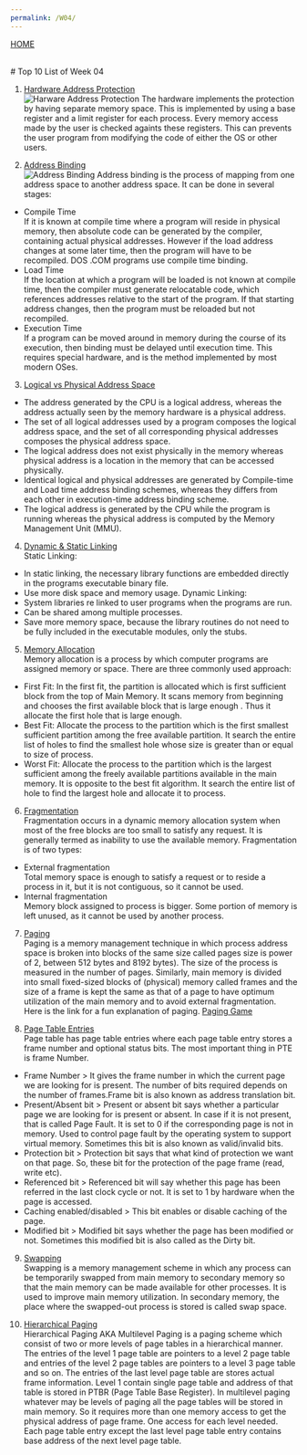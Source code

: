 ```yaml
---
permalink: /W04/
---
```

[HOME](../)

<br>
# Top 10 List of Week 04

1. [Hardware Address Protection](https://www.cs.uic.edu/~jbell/CourseNotes/OperatingSystems/8_MainMemory.html)<br>
![Harware Address Protection](https://www.cs.uic.edu/~jbell/CourseNotes/OperatingSystems/images/Chapter8/8_02_HardwareAddressProtection.jpg)
The hardware implements the protection by having separate
memory space. This is implemented by using a base register
and a limit register for each process. Every memory access
made by the user is checked againts these registers. This
can prevents the user program from modifying the code
of either the OS or other users.

2. [Address Binding](https://www.cs.uic.edu/~jbell/CourseNotes/OperatingSystems/8_MainMemory.html)<br>
![Address Binding](https://www.cs.uic.edu/~jbell/CourseNotes/OperatingSystems/images/Chapter8/8_03_MultistepProcessing.jpg)
Address binding is the process of mapping from one 
address space to another address space.
It can be done in several stages:<br>
- Compile Time<br>
If it is known at compile time where 
a program will reside in physical memory, then absolute code can be generated by the compiler, 
containing actual physical addresses. However if the load address changes at some later time, 
then the program will have to be recompiled. DOS .COM programs use compile time binding.
- Load Time <br>
If the location at which a program will be loaded is not known at compile time, 
then the compiler must generate relocatable code, which references addresses relative to the start of the program. 
If that starting address changes, then the program must be reloaded but not recompiled.
- Execution Time<br> 
If a program can be moved around in memory during the course of its execution, 
then binding must be delayed until execution time. 
This requires special hardware, and is the method implemented by most modern OSes.

3. [Logical vs Physical Address Space](https://www.geeksforgeeks.org/logical-and-physical-address-in-operating-system/)<br>
- The address generated by the CPU is a logical address, whereas the address actually seen by the memory hardware is a physical address.
- The set of all logical addresses used by a program composes the logical address space, and the set of all corresponding physical addresses composes the physical address space.
- The logical address does not exist physically in the memory whereas physical address is a location in the memory that can be accessed physically.
- Identical logical and physical addresses are generated by Compile-time and Load time address binding schemes, whereas they differs from each other in execution-time address binding scheme.
- The logical address is generated by the CPU while the program is running whereas the physical address is computed by the Memory Management Unit (MMU).

4. [Dynamic & Static Linking](https://www.geeksforgeeks.org/static-and-dynamic-linking-in-operating-systems/)<br>
Static Linking: <br>
- In static linking, the necessary library functions are embedded directly in the programs executable binary file.
- Use more disk space and memory usage.
Dynamic Linking: <br>
- System libraries re linked to user programs when the programs are run.
- Can be shared among multiple processes.
- Save more memory space, because the library routines do not need to be fully included in the executable modules, only the stubs.

5. [Memory Allocation](https://www.geeksforgeeks.org/partition-allocation-methods-in-memory-management/)<br>
Memory allocation is a process by which computer programs are assigned memory or space. There are three commonly used approach: <br>
- First Fit: In the first fit, the partition is allocated which is first sufficient block from the top of Main Memory. 
It scans memory from beginning and chooses the first available block that is large enough . Thus it allocate the first hole that is large enough.
- Best Fit: Allocate the process to the partition which is the first smallest sufficient partition among the free available partition. 
It search the entire list of holes to find the smallest hole whose size is greater than or equal to size of process.
-  Worst Fit: Allocate the process to the partition which is the largest sufficient among the freely available partitions available in the main memory. 
It is opposite to the best fit algorithm. It search the entire list of hole to find the largest hole and allocate it to process.


6. [Fragmentation](https://www.tutorialspoint.com/operating_system/os_memory_management.htm)<br>
Fragmentation occurs in a dynamic memory allocation system when most of the free blocks are too small to satisfy any request. 
It is generally termed as inability to use the available memory. Fragmentation is of two types: <br>
- External fragmentation <br>
Total memory space is enough to satisfy a request or to reside a process in it, but it is not contiguous, so it cannot be used.
- Internal fragmentation <br>
Memory block assigned to process is bigger. Some portion of memory is left unused, as it cannot be used by another process.

7. [Paging](https://www.tutorialspoint.com/operating_system/os_memory_management.htm)<br>
Paging is a memory management technique in which process address space is broken into blocks of the same size called pages 
size is power of 2, between 512 bytes and 8192 bytes). The size of the process is measured in the number of pages.
Similarly, main memory is divided into small fixed-sized blocks of (physical) memory called frames and the size of a 
frame is kept the same as that of a page to have optimum utilization of the main memory and to avoid external fragmentation.<br>
Here is the link for a fun explanation of paging. [Paging Game](https://en.wikisource.org/wiki/Paging)

8. [Page Table Entries](https://www.geeksforgeeks.org/page-table-entries-in-page-table/)<br>
Page table has page table entries where each page table entry stores a frame number and optional status bits.
The most important thing in PTE is frame Number.
- Frame Number > It gives the frame number in which the current page we are looking for is present. 
  The number of bits required depends on the number of frames.Frame bit is also known as address translation bit.<br>
- Present/Absent bit > Present or absent bit says whether a particular page we are looking for is present or absent. 
In case if it is not present, that is called Page Fault. It is set to 0 if the corresponding page is not in memory. 
Used to control page fault by the operating system to support virtual memory. Sometimes this bit is also known as valid/invalid bits.<br>
- Protection bit > Protection bit says that what kind of protection we want on that page. So, these bit for the protection of the page frame (read, write etc).<br>
- Referenced bit > Referenced bit will say whether this page has been referred in the last clock cycle or not. It is set to 1 by hardware when the page is accessed.<br>
- Caching enabled/disabled > This bit enables or disable caching of the page.
- Modified bit > Modified bit says whether the page has been modified or not. Sometimes this modified bit is also called as the Dirty bit.

9. [Swapping](https://www.javatpoint.com/swapping-in-operating-system)<br>
Swapping is a memory management scheme in which any process can be temporarily swapped from main memory to secondary memory so that the main memory 
can be made available for other processes. It is used to improve main memory utilization. In secondary memory, the place where the swapped-out process is stored is called swap space.


10. [Hierarchical Paging](https://www.geeksforgeeks.org/multilevel-paging-in-operating-system/)<br>
Hierarchical Paging AKA Multilevel Paging is a paging scheme which consist of two or more levels of page tables in a hierarchical manner. 
The entries of the level 1 page table are pointers to a level 2 page table and entries of the level 2 page tables are pointers to a level 3 page table and so on. 
The entries of the last level page table are stores actual frame information. Level 1 contain single page table and address of that table is stored in PTBR (Page Table Base Register).
In multilevel paging whatever may be levels of paging all the page tables will be stored in main memory.
So it requires more than one memory access to get the physical address of page frame. One access for each level needed. Each page table entry except the last level page table 
entry contains base address of the next level page table.


